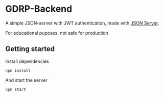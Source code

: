 # GDRP-Backend
A simple JSON-server with JWT authentication, made with [JSON Server](https://github.com/typicode/json-server#getting-started).

For educational puposes, not safe for production

## Getting started
Install dependencies
```
npm install
```
And start the server
```
npm start
```
